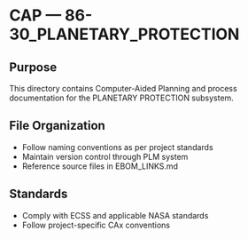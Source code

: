 # CAP — 86-30_PLANETARY_PROTECTION

## Purpose

This directory contains Computer-Aided Planning and process documentation for the PLANETARY PROTECTION subsystem.

## File Organization

- Follow naming conventions as per project standards
- Maintain version control through PLM system
- Reference source files in EBOM_LINKS.md

## Standards

- Comply with ECSS and applicable NASA standards
- Follow project-specific CAx conventions
